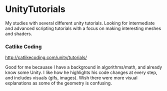 # UnityTutorials
My studies with several different unity tutorials. Looking for intermediate and advanced scripting tutorials with a focus on making 
interesting meshes and shaders.

### Catlike Coding
http://catlikecoding.com/unity/tutorials/

Good for me becauase I have a background in algorithms/math, and already know some Unity. I like how he highlights his code changes at every step, and includes visuals (gifs, images). Wish there were more visual explanations as some of the geometry is confusing.
